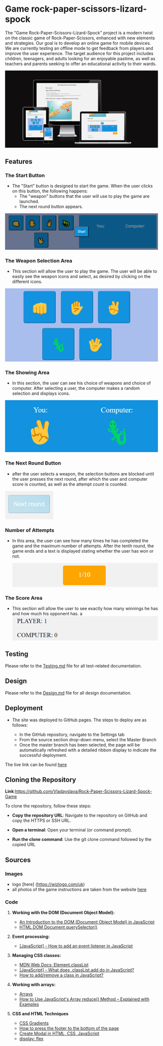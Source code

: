 # Game rock-paper-scissors-lizard-spock

The "Game Rock-Paper-Scissors-Lizard-Spock" project is a modern twist on the classic game of Rock-Paper-Scissors, enhanced with new elements and strategies. Our goal is to develop an online game for mobile devices. We are currently testing an offline mode to get feedback from players and improve the user experience.
The target audience for this project includes children, teenagers, and adults looking for an enjoyable pastime, as well as teachers and parents seeking to offer an educational activity to their wards.

![Mockup](/assets/images/responcive.jpg)

## Features

### The Start Button

- The "Start" button is designed to start the game. When the user clicks on this button, the following happens:
  - The "weapon" buttons that the user will use to play the game are launched.
  - The next round button appears.

![The Start Button](/assets/images/btn-start.jpg)

### The Weapon Selection Area

- This section will allow the user to play the game. The user will be able to easily see the weapon icons and select, as desired by clicking on the different icons.

![The Weapon Selection Area](/assets/images/btns.jpg)

### The Showing Area

- In this section, the user can see his choice of weapons and choice of computer. After selecting a user, the computer makes a random selection and displays icons.

![The Showing Area](/assets/images/showing-area.jpg)

### The Next Round Button

- after the user selects a weapon, the selection buttons are blocked until the user presses the next round, after which the user and computer score is counted, as well as the attempt count is counted.

![The Next Round Button](/assets/images/btn-next-round.jpg)

### Number of Attempts

- In this area, the user can see how many times he has completed the game and the maximum number of attempts. After the tenth round, the game ends and a text is displayed stating whether the user has won or not.

  ![Number of Attempts](/assets/images/score.jpg)

### The Score Area

- This section will allow the user to see exactly how many winnings he has and how much his opponent has.
  а
  ![The Score Area](/assets/images/score-area.jpg)

## Testing

Please refer to the [Testing.md](Testing.md) file for all test-related documentation.

## Design

Please refer to the [Design.md](Design.md) file for all design documentation.

## Deployment

- The site was deployed to GitHub pages. The steps to deploy are as follows:

  - In the GitHub repository, navigate to the Settings tab
  - From the source section drop-down menu, select the Master Branch
  - Once the master branch has been selected, the page will be automatically refreshed with a detailed ribbon display to indicate the successful deployment.

The live link can be found [here](https://8000-vladayslava-rockpapersc-ksamjqpl6vj.ws-eu114.gitpod.io/)

## Cloning the Repository

**Link**:https://github.com/Vladayslava/Rock-Paper-Scissors-Lizard-Spock-Game

To clone the repository, follow these steps:

- **Copy the repository URL**:
  Navigate to the repository on GitHub and copy the HTTPS or SSH URL.

- **Open a terminal**:
  Open your terminal (or command prompt).

- **Run the clone command**:
  Use the git clone command followed by the copied URL

## Sources

### Images

- logo [here] (https://wizlogo.com/uk)
- all photos of the game instructions are taken from the website [here](https://ru.wikihow.com/%D0%B8%D0%B3%D1%80%D0%B0%D1%82%D1%8C-%D0%B2-%D0%BA%D0%B0%D0%BC%D0%B5%D0%BD%D1%8C-%E2%80%93-%D0%BD%D0%BE%D0%B6%D0%BD%D0%B8%D1%86%D1%8B-%E2%80%93-%D0%B1%D1%83%D0%BC%D0%B0%D0%B3%D0%B0,-%D1%8F%D1%89%D0%B5%D1%80%D0%B8%D1%86%D0%B0-%E2%80%93-%D0%A1%D0%BF%D0%BE%D0%BA)

### Code

1. **Working with the DOM (Document Object Model):**

   - [An Introduction to the DOM (Document Object Model) in JavaScript](https://www.youtube.com/watch?v=l-0nPnSvbX8)
   - [HTML DOM Document querySelector()](https://www.w3schools.com/jsref/met_document_queryselector.asp)

2. **Event processing:**

   - [[JavaScript] - How to add an event listener in JavaScript](https://www.shecodes.io/athena/45488-how-to-add-an-event-listener-in-javascript)

3. **Managing CSS classes:**

   - [MDN Web Docs: Element.classList](https://developer.mozilla.org/uk/docs/Web/API/Element/classList)
   - [[JavaScript] - What does .classList.add do in JavaScript?](https://www.shecodes.io/athena/46410-what-does-classlist-add-do-in-javascript#google_vignette)
   - [How to add/remove a class in JavaScript?](https://stackoverflow.com/questions/6787383/how-to-add-remove-a-class-in-javascript)

4. **Working with arrays:**

   - [Arrays](https://javascript.info/array)
   - [How to Use JavaScript's Array reduce() Method – Explained with Examples](https://www.freecodecamp.org/news/how-to-use-javascript-array-reduce-method/)

5. **CSS and HTML Techniques**

   - [CSS Gradients](https://www.w3schools.com/css/css3_gradients.asp)
   - [How to press the footer to the bottom of the page](https://www.youtube.com/watch?v=yc2olxLgKLk)
   - [Create Modal in HTML, CSS, JavaScript](https://www.youtube.com/watch?v=PEpHQys00wE)
   - [display: flex](https://flexbox.help/)
